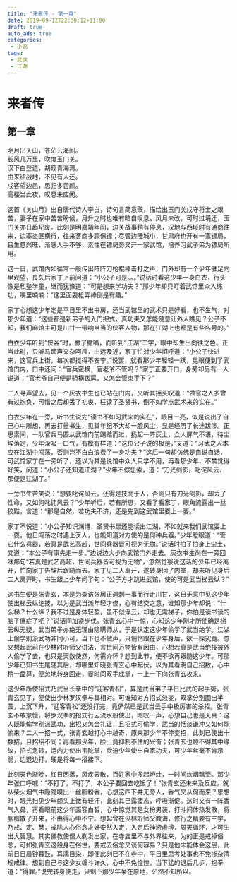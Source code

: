 ```yaml
---
title: "来者传 - 第一章"
date: 2019-09-12T22:30:12+11:00
draft: true
auto_ads: true
categories:
 - 小说
tags:
 - 武侠
 - 江湖
---
```

# 来者传

## 第一章

明月出天山，苍茫云海间。  
长风几万里，吹度玉门关。  
汉下白登道，胡窥青海湾。  
由来征战地，不见有人还。  
戍客望边邑，思归多苦颜。  
高楼当此夜，叹息未应闲。  

这首《关山月》出自唐代诗人李白，诗句言简意赅，描绘出玉门关戍守将士之艰苦，妻子在家中苦苦盼候，月升之时也唯有暗自叹息。风月未改，可时过境迁，玉门关亦日趋圮废。此刻是明嘉靖年间，边关战事稍有停息，汉地与西域时有通商往来，边塞盗匪横行，往来客商多顾保镖；尽管边陲城小，甘肃府也开有一家镖局，且生意兴旺，渐感人手不够，索性在镖局旁又开一家武馆，培养习武子弟为镖局所用。

这一日，武馆内如往常一般传出阵阵刀枪棍棒击打之声，门外却有一个少年驻足向里观望，良久后家丁上前问道：“小公子可是。。。”说话时看这少年一身白衣，行头像是私塾学童，继而犹豫道：“可是想来学功夫？”那少年却只盯着武馆里众人练功，嘴里喃喃：“这里面耍枪弄棒倒是有趣。”

家丁心想这少年定是平日里不出书房，还当武馆里的武术只是好看，也不生气，对那少年道：“这些都是新弟子的入门把式，真功夫又怎能随意让外人瞧见？公子不知，我们麻馆主可是川甘一带响当当的侠客人物，那在江湖上也都是有些名号的。”

白衣少年听到“侠客”时，撇了撇嘴，而听到“江湖”二字，眼中却生出向往之色。正当此时，只听马蹄声夹杂呵斥，由远及近，家丁忙对少年招呼道：“小公子快进来，这官兵上街，每次都搅得不安宁。”说罢，就看那少年轻轻一跃，晃眼便到了武馆门内，口中还问：“官兵蛮横，官老爷不管吗？”家丁正要开口，身旁却另有一人说道：“官老爷自己便是骄横跋扈，又怎会管束手下？”

二人寻声望去，见一个灰衣书生也已站在门内，又听其摇头叹道：“做官之人多曾有过抱负，可惜之后却丢了初衷，枉读了圣贤书，倒不如学点武术来的实在。”

白衣少年在一旁，听书生说完“读书不如习武来的实在”，眼目一亮，似是说出了自己心中所想，再去打量书生，见其年纪不大却一脸风尘，显是经历了长途跋涉。正思索间，一队官兵马匹从武馆门前踢踏而过，扬起一阵灰土，众人屏气不语，待尘埃落定，少年深吸一口气，有模有样道：“这位公子说的极是，”又道：“习武之人本应在江湖中闯荡，否则岂不白白浪费了一身功夫？”这后一句却仿佛是自说自话，可武馆家丁在一旁听了，还以为其是说馆中众人只学不用，再看那少年，不禁觉得好笑，问道：“小公子还知道江湖？”少年不假思索，道：“刀光剑影，叱诧风云，那便是江湖了。”

一旁书生苦笑说：“想要叱诧风云，还得是技高于人，否则只有刀光剑影，却丢了性命，又如何叱诧风云？”少年听后，若有所思，又看了看家丁，眼角流露出一丝狡黠，言道：“那是自然，若功夫不济，还是先到这武馆里耍上一耍。”

家丁不悦道：“小公子知识渊博，圣贤书里还能读出江湖，不如就来我们武馆耍上一耍，他日闯荡之时遇上歹人，也能知道对方使的是何种兵器。”少年瞪眼道：“管它什么兵器，若真是武艺高超，世间兵器皆可视为无物。”说话时拍了拍身上尘土，又道：“本公子有事先走一步。”边说边大步向武馆门外走去。灰衣书生尚在一旁回味那句“若真是武艺高超，世间兵器皆可视为无物”，忽然觉察说这话的少年已经离开，忙向家丁告辞后跟随而去。家丁见二人离开，遂转身回了内堂，却未听见身后二人离开时，书生跟上少年问了句：“公子方才跳进武馆，使的可是武当梯云纵？”

这书生便是张青玄，本是为查访张居正遇刺一事而行走川甘，这日无意中见这少年使出梯云纵绝技，以为是武当派年轻才俊，心有结交之意，谁知那少年却说：“什么梯？什么纵？我不过是身体轻盈，虽不似浮云，却也无需梯子，你怕是读书读的脑子癔症了吧？”说话间加紧步伐。张青玄心中一惊，心知这少年刚才所使确是梯云纵无疑，武当弟子亦绝无理由隐瞒师从，于是认定这少年偷学了武当绝学。江湖上偷学别派武功非同小可，当下也不做声，只悄悄跟在少年身后，欲一探究竟。忽又想起此前在少林时听师父讲法，言世间万物皆有因由，心想若真是武当绝技被外人偷学了去，也只是天数使然，何需介怀？想到此节，便不欲再跟随这少年。可那少年已知书生尾随其后，却哪里知晓张青玄心中起伏，以为其看明自己招数，心中稍一盘算，便忽地转身回走，霎时间双手成掌，一上一下向张青玄攻来。

这少年所使招式乃武当长拳中的“迎客青松”，算是武当弟子平日比武的起手势，张青玄见了，便使出少林罗汉拳与其相对。可谁知对方招式忽变，双掌分别画出半圆，上沉下升，“迎客青松”还没打完，竟俨然已是武当云手中极厉害的杀招。张青玄不敢怠慢，将罗汉拳的招式行云流水般使出，暗叹一声，心想自己也是天真：这人既能偷学别派武功，出招又怎会礼让，且招式可偷学，武当的恬淡谦冲又如何能偷来？二人一招一式，张青玄越打心中越奇，原来那少年不停变招，此刻已使出十数招，且招招不同；再看那少年，脸上竟抑制不住的兴奋；张青玄也顾不得其中缘故，招式急转，运内力使出韦陀掌，欲迫少年使出自家功夫，可少年丝毫不肯示弱，边退边打，硬是将每一招接下。

此刻天色渐晚，红日西落，风疾云散，百姓家中多起炉灶，一时间炊烟飘至。那少年张口呼喊：“不打了，不打了，本公子要回去吃饭了！”张青玄还未来及反应，就从柴火烟气中隐隐嗅出一丝脂粉香，心想这四下并无旁人，香气又从何而来？思想时，眼光扫见少年额头上微有轻汗，此刻其已露疲态，呼吸渐促。这时又有一阵香气入鼻，再看眼前这少年面容白皙，心中惊觉其是女扮男装，打斗间体热发散，将胭脂散了开来，不由得心中不宁。想起曾在少林听师父教诲，修行之精要有三字，乃戒、定、慧，戒除人心俗念才好安然入定，入定后神游虚境，周天循环，才可生出大智慧。其实佛教使僧人剃发出家，在寺庙里不与外界往来，为的正是戒掉俗念，可如张青玄这般身在俗世，要戒去俗念又谈何容易？只是他未能体会这层，此前日日晨钟暮鼓，耳濡目染，即便此刻已不在寺中，平日里思考处事也不免掺杂清规戒律。想到自己与这少女缠斗许久，心中不免惶惶，当下猛的退后几步，抱拳道：“得罪。”说完转身便走，只剩下那少年呆在原地，茫然不知所以。
